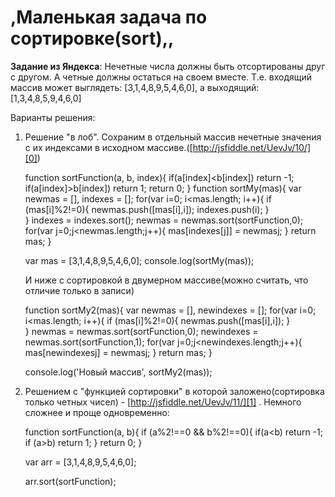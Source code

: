# ,Маленькая задача по сортировке(sort),,

**Задание из Яндекса**: Нечетные числа должны быть отсортированы друг с другом. А четные должны остаться на своем вместе. Т.е. входящий массив может выглядеть: \[3,1,4,8,9,5,4,6,0\], а выходящий: \[1,3,4,8,5,9,4,6,0\]

Варианты решения:
1) Решение "в лоб". Сохраним в отдельный массив нечетные значения с их индексами в исходном массиве.([http://jsfiddle.net/UevJv/10/][0]) 
    
    function sortFunction(a, b, index){
        if(a[index]<b[index])
            return -1;
        if(a[index]>b[index])
            return 1; 
        return 0;
    }
    function sortMy(mas){
        var newmas = [], indexes = [];
        for(var i=0; i<mas.length; i++){
            if (mas[i]%2!=0){
              newmas.push([mas[i],i]); 
              indexes.push(i);
            }    
        }
        indexes = indexes.sort();
        newmas = newmas.sort(sortFunction,0);
        for(var j=0;j<newmas.length;j++){
            mas[indexes[j]] = newmas[j][0];
        }
        return mas;
    }
    
    var mas = [3,1,4,8,9,5,4,6,0];
    console.log(sortMy(mas));
    
    И ниже с сортировкой в двумерном массиве(можно считать, что отличие только в записи)
    
    function sortMy2(mas){
        var newmas = [], newindexes = [];
        for(var i=0; i<mas.length; i++){
            if (mas[i]%2!=0){
              newmas.push([mas[i],i]); 
            }    
        }
        newmas = newmas.sort(sortFunction,0);
        newindexes = newmas.sort(sortFunction,1);
        for(var j=0;j<newindexes.length;j++){
            mas[newindexes[j][1]] = newmas[j][0];
        }
        return mas;
    }
    
    console.log('Новый массив', sortMy2(mas));
    

2) Решением с "функцией сортировки" в которой заложено(сортировка только четных чисел) - [http://jsfiddle.net/UevJv/11/][1] . Немного сложнее и проще одновременно:

    function sortFunction(a, b){
        if (a%2!==0 && b%2!==0){
            if(a<b) return -1;
            if (a>b) return 1;
        }
        return 0;
    }
    
    var arr = [3,1,4,8,9,5,4,6,0];
    
    arr.sort(sortFunction);
    



[0]: http://jsfiddle.net/UevJv/10/
[1]: http://jsfiddle.net/UevJv/11/